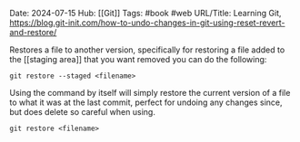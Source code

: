 Date: 2024-07-15
Hub: [[Git]]
Tags: #book #web 
URL/Title: Learning Git,  https://blog.git-init.com/how-to-undo-changes-in-git-using-reset-revert-and-restore/

Restores a file to another version, specifically for restoring a file added to the [[staging area]] that you want removed you can do the following:
```
git restore --staged <filename>
```

Using the command by itself will simply restore the current version of a file to what it was at the last commit, perfect for undoing any changes since, but does delete so careful when using.
```
git restore <filename>
```